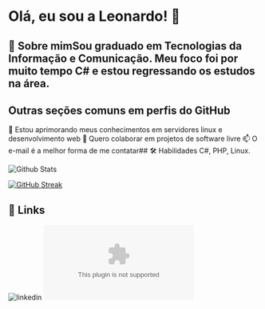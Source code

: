 # Olá, eu sou a Leonardo! 👋

## 🚀 Sobre mimSou graduado em Tecnologias da Informação e Comunicação. Meu foco foi por muito tempo C# e estou regressando os estudos na área.

## Outras seções comuns em perfis do GitHub
🧠 Estou aprimorando meus conhecimentos em servidores linux e desenvolvimento web
🤔 Quero colaborar em projetos de software livre
📫 O e-mail é a melhor forma de me contatar## 🛠 Habilidades
C#, PHP, Linux.

![Github Stats](https://github-readme-stats.vercel.app/api?username=leonardodtbr&theme=transparent&bg_color=000&border_color=30A3DC&show_icons=true&icon_color=30A3DC&title_color=E94D5F&text_color=FFF)

[![GitHub Streak](https://streak-stats.demolab.com/?user=leonardodtbr&theme=bear&background=000&border=30A3DC&dates=FFF)](https://git.io/streak-stats)

## 🔗 Links
![linkedin](https://www.linkedin.com/in/leonardo-daitx-2b245158/)
![gmail](mailto:leonardodtbr@gmail.com)
